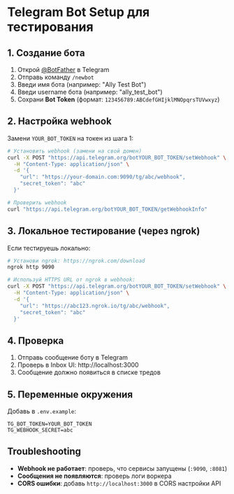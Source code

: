 # Telegram Bot Setup для тестирования

## 1. Создание бота

1. Открой [@BotFather](https://t.me/botfather) в Telegram
2. Отправь команду `/newbot`
3. Введи имя бота (например: "Ally Test Bot")
4. Введи username бота (например: "ally_test_bot")
5. Сохрани **Bot Token** (формат: `123456789:ABCdefGHIjklMNOpqrsTUVwxyz`)

## 2. Настройка webhook

Замени `YOUR_BOT_TOKEN` на токен из шага 1:

```bash
# Установить webhook (замени на свой домен)
curl -X POST "https://api.telegram.org/botYOUR_BOT_TOKEN/setWebhook" \
  -H "Content-Type: application/json" \
  -d '{
    "url": "https://your-domain.com:9090/tg/abc/webhook",
    "secret_token": "abc"
  }'

# Проверить webhook
curl "https://api.telegram.org/botYOUR_BOT_TOKEN/getWebhookInfo"
```

## 3. Локальное тестирование (через ngrok)

Если тестируешь локально:

```bash
# Установи ngrok: https://ngrok.com/download
ngrok http 9090

# Используй HTTPS URL от ngrok в webhook:
curl -X POST "https://api.telegram.org/botYOUR_BOT_TOKEN/setWebhook" \
  -H "Content-Type: application/json" \
  -d '{
    "url": "https://abc123.ngrok.io/tg/abc/webhook",
    "secret_token": "abc"
  }'
```

## 4. Проверка

1. Отправь сообщение боту в Telegram
2. Проверь в Inbox UI: http://localhost:3000
3. Сообщение должно появиться в списке тредов

## 5. Переменные окружения

Добавь в `.env.example`:
```
TG_BOT_TOKEN=YOUR_BOT_TOKEN
TG_WEBHOOK_SECRET=abc
```

## Troubleshooting

- **Webhook не работает**: проверь, что сервисы запущены (`:9090`, `:8081`)
- **Сообщения не появляются**: проверь логи воркера
- **CORS ошибки**: добавь `http://localhost:3000` в CORS настройки API
